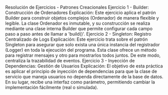 Resolución de Ejercicios - Patrones Creacionales
Ejercicio 1 - Builder: Construcción de Ordenadores
Explicación:
Este ejercicio aplica el patrón Builder para construir objetos complejos (Ordenador) de manera flexible y legible. La clase Ordenador es inmutable, y su construcción se realiza mediante una clase interna Builder que permite configurar cada campo paso a paso antes de llamar a 'build()'.
Ejercicio 2 - Singleton: Registro Centralizado de Logs
Explicación:
Este ejercicio trata sobre el patrón Singleton para asegurar que solo exista una única instancia del registrador (Logger) en toda la ejecución del programa. Esta clase ofrece un método para registrar mensajes y otro para mostrarlos todos juntos. De este modo, centraliza la trazabilidad de eventos.
Ejercicio 3 - Inyección de Dependencias: Gestión de Usuarios
Explicación:
El objetivo de esta práctica es aplicar el principio de inyección de dependencias para que la clase de servicio que maneja usuarios no dependa directamente de la base de datos. En su lugar, recibe una interfaz como parámetro, permitiendo cambiar la implementación fácilmente (real o simulada).
